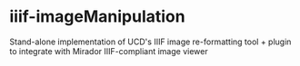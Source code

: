 # iiif-imageManipulation
Stand-alone implementation of UCD's IIIF image re-formatting tool + plugin to integrate with Mirador IIIF-compliant image viewer
